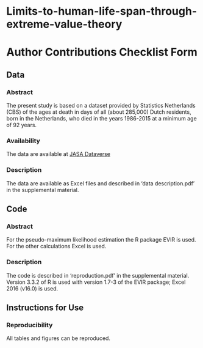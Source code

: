 # Limits-to-human-life-span-through-extreme-value-theory

# Author Contributions Checklist Form

## Data

### Abstract 

The present study is based on a dataset provided by Statistics Netherlands (CBS) of the ages at death in days of all (about 285,000) Dutch residents, born in the Netherlands, who died in the years 1986-2015 at a minimum age of 92 years.

### Availability 

The data are available at [JASA Dataverse](https://dataverse.harvard.edu/dataset.xhtml?persistentId=doi:10.7910/DVN/RNZA5D)

### Description

The data are available as Excel files and described in ‘data description.pdf’ in the supplemental material.

## Code

### Abstract

For the pseudo-maximum likelihood estimation the R package EVIR is used. For the other calculations Excel is used.

### Description 

The code is described in ‘reproduction.pdf’ in the supplemental material. Version 3.3.2 of R is used with version 1.7-3 of the EVIR package; Excel 2016 (v16.0) is used.

## Instructions for Use

### Reproducibility 

All tables and figures can be reproduced.
